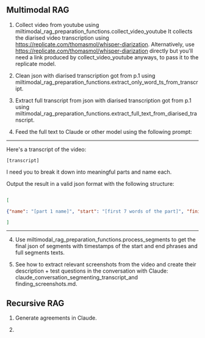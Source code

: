 ## Multimodal RAG

1. Collect video from youtube using miltimodal_rag_preparation_functions.collect_video_youtube
It collects the diarised video transcription using https://replicate.com/thomasmol/whisper-diarization.
Alternatively, use https://replicate.com/thomasmol/whisper-diarization directly but you'll need a link produced by collect_video_youtube anyways, to pass it to the replicate model.

2. Clean json with diarised transcription got from p.1 using miltimodal_rag_preparation_functions.extract_only_word_ts_from_transcript.

3. Extract full transcript from json with diarised transcription got from p.1 using miltimodal_rag_preparation_functions.extract_full_text_from_diarised_transcript.

4. Feed the full text to Claude or other model using the following prompt:
------------
Here's a transcript of the video:

```text
[transcript]
```

I need you to break it down into meaningful parts and name each.

Output the result in a valid json format with the following structure:

```json

[

{"name": "[part 1 name]", "start": "[first 7 words of the part]", "finish": "[last 7 words of the part]"(parts can intersect for not more than 20%) }

]

```
------------

4. Use miltimodal_rag_preparation_functions.process_segments to get the final json of segments with timestamps of the start and end phrases and full segments texts.

5. See how to extract relevant screenshots from the video and create their description + test questions in the conversation with Claude: claude_conversation_segmenting_transcript_and finding_screenshots.md.


## Recursive RAG

1. Generate agreements in Claude.

2. 
